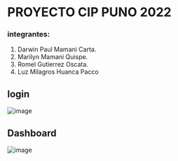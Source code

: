 # PROYECTO CIP PUNO 2022
### integrantes:
1. Darwin Paul Mamani Carta.
2. Marilyn Mamani Quispe.
3. Romel Gutierrez Oscata.
4. Luz Milagros Huanca Pacco
## login
![image](https://user-images.githubusercontent.com/67491840/179789858-344eadb4-2583-4f4e-b881-961de0976512.png)
## Dashboard
![image](https://user-images.githubusercontent.com/67491840/179789327-5a52884d-c407-42e9-ab7e-2f60546d873c.png)
